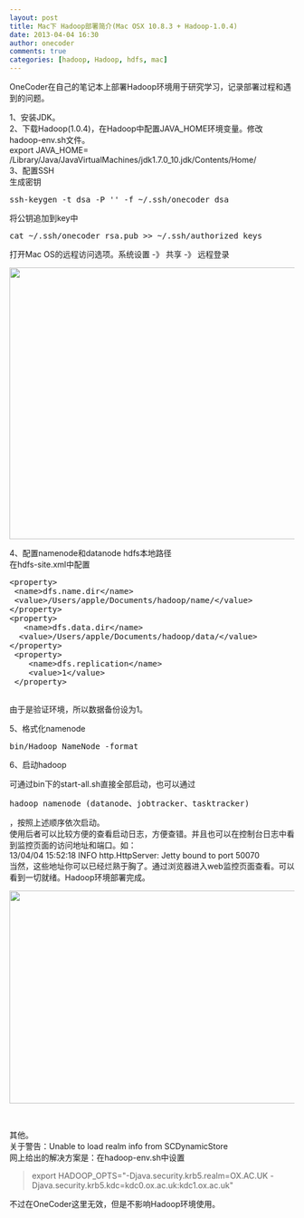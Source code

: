 ```yaml
---
layout: post
title: Mac下 Hadoop部署简介(Mac OSX 10.8.3 + Hadoop-1.0.4)
date: 2013-04-04 16:30
author: onecoder
comments: true
categories: [hadoop, Hadoop, hdfs, mac]
---
```

<p>
	OneCoder在自己的笔记本上部署Hadoop环境用于研究学习，记录部署过程和遇到的问题。</p>
<p>
	1、安装JDK。<br />
	2、下载Hadoop(1.0.4)，在Hadoop中配置JAVA_HOME环境变量。修改hadoop-env.sh文件。<br />
	export JAVA_HOME= /Library/Java/JavaVirtualMachines/jdk1.7.0_10.jdk/Contents/Home/<br />
	3、配置SSH<br />
	生成密钥</p>
<pre class="brush:shell;first-line:1;pad-line-numbers:true;highlight:null;collapse:false;">
ssh-keygen -t dsa -P &#39;&#39; -f ~/.ssh/onecoder_dsa</pre>
<p>
	将公钥追加到key中</p>
<pre class="brush:shell;first-line:1;pad-line-numbers:true;highlight:null;collapse:false;">
cat ~/.ssh/onecoder_rsa.pub &gt;&gt; ~/.ssh/authorized_keys
</pre>
<p>
	打开Mac OS的远程访问选项。系统设置 -》 共享 -》 远程登录</p>
<p style="text-align: center;">
	<img alt="" src="http://onecoder.qiniudn.com/8wuliao/CLgPDyHo/WtDn1.jpg" style="width: 585px; height: 480px;" /></p>
<p>
	4、配置namenode和datanode hdfs本地路径<br />
	在hdfs-site.xml中配置</p>
<pre class="brush:xml;first-line:1;pad-line-numbers:true;highlight:null;collapse:false;">
&lt;property&gt;
 &lt;name&gt;dfs.name.dir&lt;/name&gt;
 &lt;value&gt;/Users/apple/Documents/hadoop/name/&lt;/value&gt;
&lt;/property&gt;
&lt;property&gt;
   &lt;name&gt;dfs.data.dir&lt;/name&gt;
  &lt;value&gt;/Users/apple/Documents/hadoop/data/&lt;/value&gt;
&lt;/property&gt;
 &lt;property&gt; 
    &lt;name&gt;dfs.replication&lt;/name&gt; 
    &lt;value&gt;1&lt;/value&gt; 
 &lt;/property&gt;

</pre>
<p>
	由于是验证环境，所以数据备份设为1。</p>
<p>
	5、格式化namenode</p>
<pre class="brush:shell;first-line:1;pad-line-numbers:true;highlight:null;collapse:false;">
bin/Hadoop NameNode -format
</pre>
<p>
	6、启动hadoop</p>
<p>
	可通过bin下的start-all.sh直接全部启动，也可以通过</p>
<pre class="brush:shell;first-line:1;pad-line-numbers:true;highlight:null;collapse:false;">
hadoop namenode (datanode、jobtracker、tasktracker)
</pre>
<p>
	，按照上述顺序依次启动。<br />
	使用后者可以比较方便的查看启动日志，方便查错。并且也可以在控制台日志中看到监控页面的访问地址和端口。如：<br />
	13/04/04 15:52:18 INFO http.HttpServer: Jetty bound to port 50070<br />
	当然，这些地址你可以已经烂熟于胸了。通过浏览器进入web监控页面查看。可以看到一切就绪。Hadoop环境部署完成。</p>
<p style="text-align: center;">
	<img alt="" src="http://onecoder.qiniudn.com/8wuliao/CLgPE8yh/jBW5l.jpg" style="width: 640px; height: 376px;" /></p>
<p style="text-align: center;">
	<img alt="" src="http://onecoder.qiniudn.com/8wuliao/CLgPEgoW/P4PgL.jpg" /></p>
<p>
	<br />
	其他。<br />
	关于警告：Unable to load realm info from SCDynamicStore<br />
	网上给出的解决方案是：在hadoop-env.sh中设置</p>
<blockquote>
	<p>
		export HADOOP_OPTS=&quot;-Djava.security.krb5.realm=OX.AC.UK -Djava.security.krb5.kdc=kdc0.ox.ac.uk:kdc1.ox.ac.uk&quot;</p>
</blockquote>
<p>
	不过在OneCoder这里无效，但是不影响Hadoop环境使用。</p>

